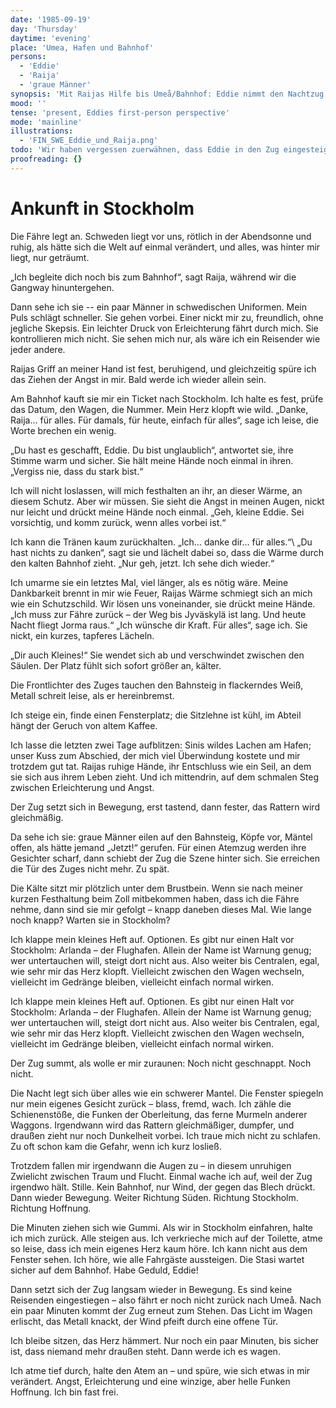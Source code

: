 ```yaml
---
date: '1985-09-19'
day: 'Thursday'
daytime: 'evening'
place: 'Umea, Hafen und Bahnhof'
persons:
  - 'Eddie'
  - 'Raija'
  - 'graue Männer'
synopsis: 'Mit Raijas Hilfe bis Umeå/Bahnhof: Eddie nimmt den Nachtzug nach Stockholm, versteckt sich vor möglichen Verfolgern, steigt im Betriebsareal aus und gelangt unerkannt zum Central – erste Schritte in die Anonymität der Freiheit.'
mood: ''
tense: 'present, Eddies first-person perspective'
mode: 'mainline'
illustrations:
  - 'FIN_SWE_Eddie_und_Raija.png'
todo: 'Wir haben vergessen zuerwähnen, dass Eddie in den Zug eingesteigen ist und er abfährt, bevor die grauen Gestalten kommen. Es wird Nacht während der Fahrt, Eddie kommt am zeitigen Morgen in Stockholm an. Beim Aussteigen gibt es Redundanzen im Text. Es fehlt der Vergleich mit ostdeutschen Städten. Die Hoffnungslosigkeit der zerfallenden Bausubstanz.'
proofreading: {}
---
```


# Ankunft in Stockholm

Die Fähre legt an. Schweden liegt vor uns, rötlich in der Abendsonne und ruhig,
als hätte sich die Welt auf einmal verändert, und alles, was hinter mir liegt,
nur geträumt.

„Ich begleite dich noch bis zum Bahnhof“, sagt Raija, während wir die Gangway
hinuntergehen.

Dann sehe ich sie -- ein paar Männer in schwedischen Uniformen. Mein Puls
schlägt schneller. Sie gehen vorbei. Einer nickt mir zu, freundlich, ohne
jegliche Skepsis. Ein leichter Druck von Erleichterung fährt durch mich. Sie
kontrollieren mich nicht. Sie sehen mich nur, als wäre ich ein Reisender wie
jeder andere.

Raijas Griff an meiner Hand ist fest, beruhigend, und gleichzeitig spüre ich das
Ziehen der Angst in mir. Bald werde ich wieder allein sein.

Am Bahnhof kauft sie mir ein Ticket nach Stockholm. Ich halte es fest, prüfe das
Datum, den Wagen, die Nummer. Mein Herz klopft wie wild. „Danke, Raija… für
alles. Für damals, für heute, einfach für alles“, sage ich leise, die Worte
brechen ein wenig.

„Du hast es geschafft, Eddie. Du bist unglaublich“, antwortet sie, ihre Stimme
warm und sicher. Sie hält meine Hände noch einmal in ihren. „Vergiss nie, dass
du stark bist.“

Ich will nicht loslassen, will mich festhalten an ihr, an dieser Wärme, an
diesem Schutz. Aber wir müssen. Sie sieht die Angst in meinen Augen, nickt nur
leicht und drückt meine Hände noch einmal. „Geh, kleine Eddie. Sei vorsichtig,
und komm zurück, wenn alles vorbei ist.“

Ich kann die Tränen kaum zurückhalten. „Ich… danke dir… für alles.“\ „Du hast
nichts zu danken“, sagt sie und lächelt dabei so, dass die Wärme durch den
kalten Bahnhof zieht. „Nur geh, jetzt. Ich sehe dich wieder.“

Ich umarme sie ein letztes Mal, viel länger, als es nötig wäre. Meine
Dankbarkeit brennt in mir wie Feuer, Raijas Wärme schmiegt sich an mich wie ein
Schutzschild. Wir lösen uns voneinander, sie drückt meine Hände. „Ich muss zur
Fähre zurück – der Weg bis Jyväskylä ist lang. Und heute Nacht fliegt Jorma
raus.“ „Ich wünsche dir Kraft. Für alles“, sage ich. Sie nickt, ein kurzes,
tapferes Lächeln.

„Dir auch Kleines!“ Sie wendet sich ab und verschwindet zwischen den Säulen. Der
Platz fühlt sich sofort größer an, kälter.

Die Frontlichter des Zuges tauchen den Bahnsteig in flackerndes Weiß, Metall
schreit leise, als er hereinbremst.

Ich steige ein, finde einen Fensterplatz; die Sitzlehne ist kühl, im Abteil
hängt der Geruch von altem Kaffee.

Ich lasse die letzten zwei Tage aufblitzen: Sinis wildes Lachen am Hafen; unser
Kuss zum Abschied, der mich viel Überwindung kostete und mir trotzdem gut tat.
Raijas ruhige Hände, ihr Entschluss wie ein Seil, an dem sie sich aus ihrem
Leben zieht. Und ich mittendrin, auf dem schmalen Steg zwischen Erleichterung
und Angst.

Der Zug setzt sich in Bewegung, erst tastend, dann fester, das Rattern wird
gleichmäßig.

Da sehe ich sie: graue Männer eilen auf den Bahnsteig, Köpfe vor, Mäntel offen,
als hätte jemand „Jetzt!“ gerufen. Für einen Atemzug werden ihre Gesichter
scharf, dann schiebt der Zug die Szene hinter sich. Sie erreichen die Tür des
Zuges nicht mehr. Zu spät.

Die Kälte sitzt mir plötzlich unter dem Brustbein. Wenn sie nach meiner kurzen
Festhaltung beim Zoll mitbekommen haben, dass ich die Fähre nehme, dann sind sie
mir gefolgt – knapp daneben dieses Mal. Wie lange noch knapp? Warten sie in
Stockholm?

Ich klappe mein kleines Heft auf. Optionen. Es gibt nur einen Halt vor
Stockholm: Arlanda – der Flughafen. Allein der Name ist Warnung genug; wer
untertauchen will, steigt dort nicht aus. Also weiter bis Centralen, egal, wie
sehr mir das Herz klopft. Vielleicht zwischen den Wagen wechseln, vielleicht im
Gedränge bleiben, vielleicht einfach normal wirken.

Ich klappe mein kleines Heft auf. Optionen. Es gibt nur einen Halt vor
Stockholm: Arlanda – der Flughafen. Allein der Name ist Warnung genug; wer
untertauchen will, steigt dort nicht aus. Also weiter bis Centralen, egal, wie
sehr mir das Herz klopft. Vielleicht zwischen den Wagen wechseln, vielleicht im
Gedränge bleiben, vielleicht einfach normal wirken.

Der Zug summt, als wolle er mir zuraunen: Noch nicht geschnappt. Noch nicht.

Die Nacht legt sich über alles wie ein schwerer Mantel. Die Fenster spiegeln nur
mein eigenes Gesicht zurück – blass, fremd, wach. Ich zähle die Schienenstöße,
die Funken der Oberleitung, das ferne Murmeln anderer Waggons. Irgendwann wird
das Rattern gleichmäßiger, dumpfer, und draußen zieht nur noch Dunkelheit
vorbei. Ich traue mich nicht zu schlafen. Zu oft schon kam die Gefahr, wenn ich
kurz losließ.

Trotzdem fallen mir irgendwann die Augen zu – in diesem unruhigen Zwielicht
zwischen Traum und Flucht. Einmal wache ich auf, weil der Zug irgendwo hält.
Stille. Kein Bahnhof, nur Wind, der gegen das Blech drückt. Dann wieder
Bewegung. Weiter Richtung Süden. Richtung Stockholm. Richtung Hoffnung.

Die Minuten ziehen sich wie Gummi. Als wir in Stockholm einfahren, halte ich
mich zurück. Alle steigen aus. Ich verkrieche mich auf der Toilette, atme so
leise, dass ich mein eigenes Herz kaum höre. Ich kann nicht aus dem Fenster
sehen. Ich höre, wie alle Fahrgäste aussteigen. Die Stasi wartet sicher auf dem
Bahnhof. Habe Geduld, Eddie!

Dann setzt sich der Zug langsam wieder in Bewegung. Es sind keine Reisenden
eingestiegen – also fährt er noch nicht zurück nach Umeå. Nach ein paar Minuten
kommt der Zug erneut zum Stehen. Das Licht im Wagen erlischt, das Metall knackt,
der Wind pfeift durch eine offene Tür.

Ich bleibe sitzen, das Herz hämmert. Nur noch ein paar Minuten, bis sicher ist,
dass niemand mehr draußen steht. Dann werde ich es wagen.

Ich atme tief durch, halte den Atem an – und spüre, wie sich etwas in mir
verändert. Angst, Erleichterung und eine winzige, aber helle Funken Hoffnung.
Ich bin fast frei.
